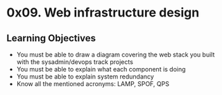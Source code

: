<h1> 0x09. Web infrastructure design </h1>

<h2> Learning Objectives </h2>

<ul>
	<li>You must be able to draw a diagram covering the web stack you built with the sysadmin/devops track projects </li>
	<li>You must be able to explain what each component is doing </li>
	<li>You must be able to explain system redundancy </li>
	<li>Know all the mentioned acronyms: LAMP, SPOF, QPS </li>
</ul>